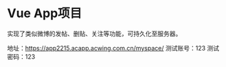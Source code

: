 # Vue App项目

实现了类似微博的发帖、删贴、关注等功能，可持久化至服务器。

地址：https://app2215.acapp.acwing.com.cn/myspace/
测试账号：123 测试密码：123
